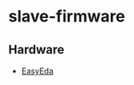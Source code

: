 # slave-firmware

## Hardware

* [EasyEda](https://easyeda.com/editor#id=7732b4349d4646e5ac3e3764baabef0e)
